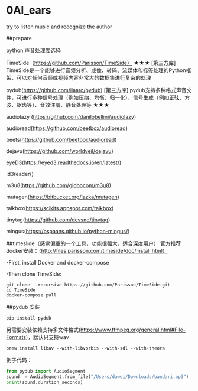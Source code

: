 # 0AI_ears
try to listen music and recognize the author


##prepare


python 声音处理库选择


TimeSide（https://github.com/Parisson/TimeSide）
★★★
[第三方库] TimeSide是一个能够进行音频分析、成像、转码、流媒体和标签处理的Python框架，可以对任何音频或视频内容非常大的数据集进行复杂的处理


pydub(https://github.com/jiaaro/pydub)
[第三方库] pydub支持多种格式声音文件，可进行多种信号处理（例如压缩、均衡、归一化）、信号生成（例如正弦、方波、锯齿等）、音效注册、静音处理等
★★★


audiolazy (https://github.com/danilobellini/audiolazy)

audioread(https://github.com/beetbox/audioread)

beets(https://github.com/beetbox/audioread)

dejavu(https://github.com/worldveil/dejavu)

eyeD3(https://eyed3.readthedocs.io/en/latest/)

id3reader()

m3u8(https://github.com/globocom/m3u8)

mutagen(https://bitbucket.org/lazka/mutagen)

talkbox(https://scikits.appspot.com/talkbox)

tinytag(https://github.com/devsnd/tinytag)

mingus(https://bspaans.github.io/python-mingus/)


##timeslide（感觉偏重的一个工具，功能很强大，适合深度用户）
官方推荐docker安装：（http://files.parisson.com/timeside/doc/install.html）

-First, install Docker and docker-compose

-Then clone TimeSide:
```angular2html
git clone --recursive https://github.com/Parisson/TimeSide.git
cd TimeSide
docker-compose pull
```

##pydub
安装
```angular2html
pip install pydub

```

另需要安装依赖支持多文件格式(https://www.ffmpeg.org/general.html#File-Formats)，默认只支持wav
```angular2html
brew install libav --with-libvorbis --with-sdl --with-theora
```
例子代码：
```python
from pydub import AudioSegment
sound  = AudioSegment.from_file("/Users/dawei/Downloads/bandari.mp3")
print(sound.duration_seconds)
```




